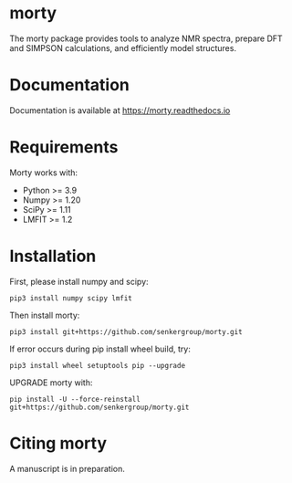 morty
=====
The morty package provides tools to analyze NMR spectra, prepare DFT and SIMPSON calculations, and efficiently model structures.

Documentation
=============
Documentation is available at https://morty.readthedocs.io


Requirements
============
Morty works with:
- Python >= 3.9
- Numpy  >= 1.20
- SciPy  >= 1.11
- LMFIT  >= 1.2

Installation
============
First, please install numpy and scipy:

    pip3 install numpy scipy lmfit

Then install morty:

    pip3 install git+https://github.com/senkergroup/morty.git

If error occurs during pip install wheel build, try:

    pip3 install wheel setuptools pip --upgrade

UPGRADE morty with:

    pip install -U --force-reinstall git+https://github.com/senkergroup/morty.git

Citing morty
============
A manuscript is in preparation.
